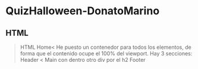 # QuizHalloween-DonatoMarino

## HTML
>HTML Home<
He puesto un contenedor para todos los elementos, de forma que el contenido ocupe el 100% del viewport.
Hay 3 secciones:
> Header <
> Main con dentro otro div por el h2
> Footer
